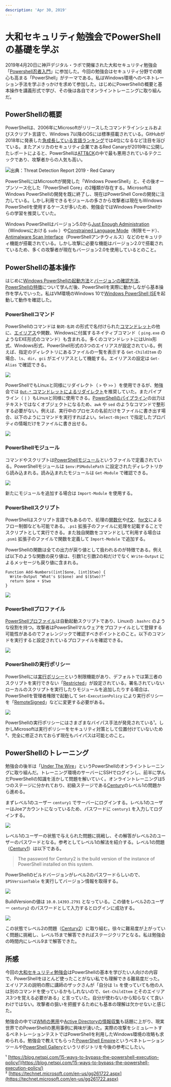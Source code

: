 ```yaml
---
description: 'Apr 30, 2019'
---
```


# 大和セキュリティ勉強会でPowerShellの基礎を学ぶ

2019年4月20日に神戸デジタル・ラボで開催された大和セキュリティ勉強会「[Powershell忍者入門](https://yamatosecurity.connpass.com/event/126404/)」に参加した。今回の勉強会はセキュリティ分野での関心も高まる「PowerShell」がテーマである。私はWindows環境へのペネトレーション手法を学ぶきっかけを求めて参加した。はじめにPowerShellの概要と基本操作を講義形式で学び、その後は各自でオンライントレーニングに取り組んだ。

## PowerShellの概要

PowerShellは、2006年にMicrosoftがリリースしたコマンドラインシェルおよびスクリプト言語で、Windows 7以降のOSには標準搭載されている。GitHubが2018年に発表した[急成長している言語ランキング](https://github.blog/jp/2018-11-20-state-of-the-octoverse-top-programming-languages/#%e6%80%a5%e6%88%90%e9%95%b7%e3%81%97%e3%81%a6%e3%81%84%e3%82%8b%e8%a8%80%e8%aa%9e%ef%bc%88%e3%82%b3%e3%83%b3%e3%83%88%e3%83%aa%e3%83%93%e3%83%a5%e3%83%bc%e3%82%bf%e6%95%b0%ef%bc%892018%e5%b9%b49)では4位になるなど注目を浴びている。またアメリカのセキュリティ企業であるRed Canaryが2019年に公開したレポートによると、PowerShellは[ATT&CK](https://attack.mitre.org/)の中で最も悪用されているテクニックであり、攻撃者からの人気も高い。

![&#x51FA;&#x5178;&#xFF1A;Threat Detection Report 2019 - Red Canary](../.gitbook/assets/redcanary_graph.png)

PowerShellにはMicrosoftが開発した「Windows PowerShell」と、その後オープンソース化した「PowerShell Core」の2種類が存在する。MicrosoftはWindows PowerShellの開発を既に終了し、現在はPowerShell Coreの開発に注力している。しかし利用できるモジュールの多さから攻撃者は現在もWindows PowerShellを使用するケースが多いため、勉強会ではWindows PowerShellからの学習を推奨していた。

Windows PowerShellはバージョン5.0から[Just Enough Administration](https://docs.microsoft.com/ja-jp/powershell/jea/overview)（Windowsにおける `sudo` ）や[Constrained Language Mode](https://devblogs.microsoft.com/powershell/powershell-constrained-language-mode/)（制限モード）、[Antimalware Scan Interface](https://docs.microsoft.com/en-us/windows/desktop/amsi/antimalware-scan-interface-portal)（PowerShellアンチウィルス）などのセキュリティ機能が搭載されている。しかし攻撃に必要な機能はバージョン2.0で搭載されているため、多くの攻撃者が現在もバージョン2.0を使用しているとのこと。

## PowerShellの基本操作

はじめに[Windows PowerShellの起動方法](https://docs.microsoft.com/ja-jp/powershell/scripting/getting-started/starting-windows-powershell)と[バージョンの確認方法](https://docs.microsoft.com/ja-jp/powershell/scripting/install/installing-windows-powershell#how-to-check-the-version-of-powershell)、[PowerShellの特徴](https://docs.microsoft.com/ja-jp/powershell/scripting/learn/understanding-important-powershell-concepts)について学んだ後、PowerShellを実際に動かしながら基本操作を学んでいった。私はVM環境のWindows 10で[Windows PowerShell ISE](https://docs.microsoft.com/ja-jp/powershell/scripting/components/ise/introducing-the-windows-powershell-ise)を起動して動作を確認した。

### PowerShellコマンド

PowerShellのコマンドは `動詞-名詞` の形式で名付けられた[コマンドレット](https://docs.microsoft.com/ja-jp/powershell/scripting/learn/learning-powershell-names#cmdlets-use-verb-noun-names-to-reduce-command-memorization)の他に、[エイリアス](https://docs.microsoft.com/ja-jp/powershell/scripting/learn/using-familiar-command-names)や関数、Windowsに付属するネイティブコマンド（ `ping.exe` のようなEXE形式のコマンド）も含まれる。多くのコマンドレットにはUnix形式、Windows形式、PowerShell形式の3つのエイリアスが設定されている。例えば、指定のディレクトリにあるファイルの一覧を表示する `Get-ChildItem` の場合、`ls`、`dir`、`gci` がエイリアスとして機能する。エイリアスの設定は `Get-Alias` で確認できる。

![](../.gitbook/assets/get-alias.png)

PowerShellでもLinuxと同様にリダイレクト（ `>` や `>>` ）を使用できるが、勉強会では [`Out-*` コマンドレットによるリダイレクト](https://docs.microsoft.com/ja-jp/powershell/scripting/samples/redirecting-data-with-out---cmdlets)を推奨していた。またパイプライン（ `|` ）もLinuxと同様に使用できる。[PowerShellのパイプライン](https://docs.microsoft.com/ja-jp/powershell/scripting/learn/understanding-the-powershell-pipeline)の出力はテキストではなくオブジェクトになるため、`awk` や `sed` のようなコマンドで整形する必要がない。例えば、実行中のプロセスの名前だけをファイルに書き出す場合、以下のようにコマンドを実行すればよい。`Select-Object` で指定したプロパティの情報だけをファイルに書き出せる。

![](../.gitbook/assets/get-process.png)

### PowerShellモジュール

コマンドやスクリプトは[PowerShellモジュール](https://docs.microsoft.com/en-us/powershell/developer/module/understanding-a-windows-powershell-module)というファイルで定義されている。PowerShellモジュールは `$env:PSModulePath` に設定されたディレクトリから読み込まれる。読み込まれたモジュールは `Get-Module` で確認できる。

![](../.gitbook/assets/get-module.png)

新たにモジュールを追加する場合は `Import-Module` を使用する。

### PowerShellスクリプト

PowerShellはスクリプト言語でもあるので、処理の[関数化](https://docs.microsoft.com/en-us/powershell/module/microsoft.powershell.core/about/about_functions)や[if文](https://docs.microsoft.com/en-us/powershell/module/microsoft.powershell.core/about/about_if)、[for文](https://docs.microsoft.com/en-us/powershell/module/microsoft.powershell.core/about/about_for)によるフロー制御なども可能である。`.ps1` 拡張子のファイルに処理を記載することでスクリプトとして実行できる。また独自関数をコマンドとして利用する場合は `.psm1` 拡張子のファイルで関数を定義して `Import-Module` で追加する。

PowerShellの関数は全ての出力が戻り値として扱われるのが特徴である。例えば以下のような関数の戻り値は、引数1と引数2の和だけでなく `Write-Output` によるメッセージも戻り値に含まれる。

```text
Function Add-Numbers([int]$one, [int]$two) {
  Write-Output "What's $($one) and $($two)?"
  return $one + $two
}
```

![](../.gitbook/assets/add-numbers.png)

### PowerShellプロファイル

[PowerShellプロファイル](https://docs.microsoft.com/en-us/powershell/module/microsoft.powershell.core/about/about_profiles)は自動起動スクリプトであり、Linuxの `.bashrc` のような役割を持つ。攻撃者はPowerShellマルウェアをプロファイルとして登録する可能性があるのでフォレンジックで確認すべきポイントとのこと。以下のコマンドを実行すると設定されているプロファイルを確認できる。

![](../.gitbook/assets/profile.png)

### PowerShellの実行ポリシー

PowerShellには[実行ポリシー](https://docs.microsoft.com/en-us/powershell/module/microsoft.powershell.core/about/about_execution_policies)という制限機能があり、デフォルトでは第三者のスクリプトを実行できない「[Restricted](https://docs.microsoft.com/ja-jp/powershell/module/microsoft.powershell.core/about/about_execution_policies#restricted)」が設定されている。署名されていないローカルのスクリプトを実行したりモジュールを追加したりする場合は、PowerShellを管理者権限で起動して `Set-ExecutionPolicy` により実行ポリシーを「[RemoteSigned](https://docs.microsoft.com/ja-jp/powershell/module/microsoft.powershell.core/about/about_execution_policies#remotesigned)」などに変更する必要がある。

![](../.gitbook/assets/set-executionpolicy.png)

PowerShellの実行ポリシーにはさまざまなバイパス手法が発見されている¹。しかしMicrosoftは実行ポリシーをセキュリティ対策として位置付けていないため²、完全に修正されておらず現在もバイパスは可能とのこと。

## PowerShellのトレーニング

勉強会の後半は「[Under The Wire](http://underthewire.tech/)」というPowerShellのオンライントレーニングに取り組んだ。トレーニング環境のサーバーにSSHでログインし、前半に学んだPowerShellの知識を活かして問題を解いていく。オンライントレーニングは5つのステージに分かれており、初級ステージである[Century](http://underthewire.tech/century/century.htm)のレベル1の問題から進める。

まずレベル1のユーザー `century1` でサーバーにログインする。レベル1のユーザーはJoeアカウントになっているため、パスワードに `century1` を入力してログインする。

![](../.gitbook/assets/century1.png)

レベル1のユーザーの状態で与えられた問題に挑戦し、その解答がレベル2のユーザーのパスワードとなる。参考としてレベル1の解法を紹介する。レベル1の問題（[Century1](http://underthewire.tech/century/century1.htm)）は以下である。

> The password for Century2 is the build version of the instance of PowerShell installed on this system.

PowerShellのビルドバージョンがレベル2のパスワードらしいので、`$PSVersionTable` を実行してバージョン情報を取得する。

![](../.gitbook/assets/psversion.png)

BuildVersionの値は `10.0.14393.2791` となっている。この値をレベル2のユーザー `century2` のパスワードとして入力するとログインに成功する。

![](../.gitbook/assets/century2.png)

この状態でレベル2の問題（[Century2](http://underthewire.tech/century/century2.htm)）に取り組む。徐々に難易度が上がっていく問題に挑戦し、レベル15まで解答できればステージクリアとなる。私は勉強会の時間内にレベル9まで解答できた。

## 所感

今回の[大和セキュリティ勉強会](https://yamatosecurity.connpass.com/)はPowerShellの基本を学びたい人向けの内容で、PowerShellをほとんど使ったことがない私でも理解できる難易度だった。エイリアスの説明の際に講師のザックさんが「自分は `ls` を使っていても他の人は別のコマンドを使っているかもしれないので、`Get-ChildItem` とそのエイリアス3つを覚える必要がある」と言っていた。自分が使わないから知らなくて良いわけではない。攻撃者の狙いを把握するためにも基本の理解は欠かせないと感じた。

勉強会の中では[WMIの悪用](https://www.peerlyst.com/posts/wmi-wiki-for-offense-and-defense-s-delano)や[Active Directoryの情報収集](https://github.com/PyroTek3/PowerShell-AD-Recon)も話題に上がり、現実世界でのPowerShellの悪用事例に興味が湧いた。実際の攻撃をシミュレートするペネトレーションテストではPowerShellを利用したWindows環境の攻略も求められる。勉強会で教えてもらった[PowerShell Empire](https://www.powershellempire.com/)というペネトレーションツールや[PowerShell Gallery](https://www.powershellgallery.com/)というリポジトリを今後の参考にしたい。



¹ [https://blog.netspi.com/15-ways-to-bypass-the-powershell-execution-policy/](https://blog.netspi.com/15-ways-to-bypass-the-powershell-execution-policy/)  
² [https://technet.microsoft.com/en-us/gg261722.aspx](https://technet.microsoft.com/en-us/gg261722.aspx)

